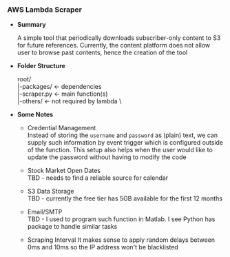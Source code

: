 ### AWS Lambda Scraper
* **Summary**
    
    A simple tool that periodically downloads subscriber-only content to S3 for future references. Currently, the
    content platform does not allow user to browse past contents, hence the creation of the tool
    
* **Folder Structure**

    root/ \
    |-packages/ <- dependencies \
    |-scraper.py <- main function(s) \
    |-others/ <- not required by lambda \
    
* **Some Notes**

    * Credential Management \
    Instead of storing the `username` and `password` as (plain) text, we can supply such information by event
    trigger which is configured outside of the function. This setup also helps when the user would like to update the
    password without having to modify the code
    
    * Stock Market Open Dates \
    TBD - needs to find a reliable source for calendar
    
    * S3 Data Storage \
    TBD - currently the free tier has 5GB available for the first 12 months
    
    * Email/SMTP \
    TBD - I used to program such function in Matlab. I see Python has package to handle similar tasks
    
    * Scraping Interval
    It makes sense to apply random delays between 0ms and 10ms so the IP address won't be blacklisted
